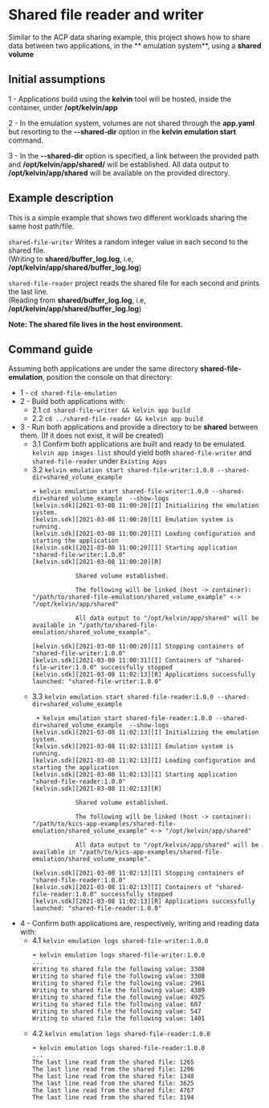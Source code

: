 # Shared file reader and writer

Similar to the ACP data sharing example, this project shows how to share data between two applications, in the **
emulation system**, using a **shared volume**

## Initial assumptions

1 - Applications build using the **kelvin** tool will be hosted, inside the container, under **/opt/kelvin/app**

2 - In the emulation system, volumes are not shared through the **app.yaml** but resorting to the **--shared-dir**
option in the **kelvin emulation start** command.

3 - In the **--shared-dir** option is specified, a link between the provided path and **/opt/kelvin/app/shared/** will
be established. All data output to **/opt/kelvin/app/shared** will be available on the provided directory.

## Example description

This is a simple example that shows two different workloads sharing the same host path/file.

`shared-file-writer` Writes a random integer value in each second to the shared file.   
(Writing to **shared/buffer_log.log**, i.e, **/opt/kelvin/app/shared/buffer_log.log**)

`shared-file-reader` project reads the shared file for each second and prints the last line.  
(Reading from **shared/buffer_log.log**, i.e, **/opt/kelvin/app/shared/buffer_log.log**)

**Note: The shared file lives in the host environment.**

## Command guide

Assuming both applications are under the same directory **shared-file-emulation**, position the console on that
directory:

* 1 - `cd shared-file-emulation`
* 2 - Build both applications with:
    * 2.1 `cd shared-file-writer && kelvin app build`
    * 2.2 `cd ../shared-file-reader && kelvin app build`
* 3 - Run both applications and provide a directory to be **shared** between them. (If it does not exist, it will be
  created)
    * 3.1 Confirm both applications are built and ready to be emulated. `kelvin app images list` should yield
      both `shared-file-writer` and `shared-file-reader` under `Existing Apps`
    * 3.2 `kelvin emulation start shared-file-writer:1.0.0 --shared-dir=shared_volume_example`
        ```
        ➜ kelvin emulation start shared-file-writer:1.0.0 --shared-dir=shared_volume_example  --show-logs                                                                                                                                                         
        [kelvin.sdk][2021-03-08 11:00:20][I] Initializing the emulation system.                                                                                                                                                                                   
        [kelvin.sdk][2021-03-08 11:00:20][I] Emulation system is running.                                                                                                                                                                                         
        [kelvin.sdk][2021-03-08 11:00:20][I] Loading configuration and starting the application                                                                                                                                                                   
        [kelvin.sdk][2021-03-08 11:00:20][I] Starting application "shared-file-writer:1.0.0"                                                                                                                                                                      
        [kelvin.sdk][2021-03-08 11:00:20][R]                                                                                                                                                                                                                      
                                                                                                                                                                                                                                                                  
                    Shared volume established.                                                                                                                                                                                                                    
                                                                                                                                                                                                                                                                  
                    The following will be linked (host -> container): "/path/to/shared-file-emulation/shared_volume_example" <-> "/opt/kelvin/app/shared"                                                           
                                                                                                                                                                                                                                                                  
                    All data output to "/opt/kelvin/app/shared" will be available in "/path/to/shared-file-emulation/shared_volume_example".                                                                        
                                                                                                                                                                                                                                                                  
        [kelvin.sdk][2021-03-08 11:00:20][I] Stopping containers of "shared-file-writer:1.0.0"                                                                                                                                                                    
        [kelvin.sdk][2021-03-08 11:00:31][I] Containers of "shared-file-writer:1.0.0" successfully stopped             
        [kelvin.sdk][2021-03-08 11:02:13][R] Applications successfully launched: "shared-file-writer:1.0.0"   
        ```      
    * 3.3 `kelvin emulation start shared-file-reader:1.0.0 --shared-dir=shared_volume_example`
        ```
         ➜ kelvin emulation start shared-file-reader:1.0.0 --shared-dir=shared_volume_example  --show-logs                                                                                                                                                                                                                       
        [kelvin.sdk][2021-03-08 11:02:13][I] Initializing the emulation system.                                                                                                                                                                                                                                                 
        [kelvin.sdk][2021-03-08 11:02:13][I] Emulation system is running.                                                                                                                                                                                                                                                       
        [kelvin.sdk][2021-03-08 11:02:13][I] Loading configuration and starting the application                                                                                                                                                                                                                                 
        [kelvin.sdk][2021-03-08 11:02:13][I] Starting application "shared-file-reader:1.0.0"                                                                                                                                                                                                                                    
        [kelvin.sdk][2021-03-08 11:02:13][R]                                                                                                                                                                                                                                                                                    
                                                                                                                                                                                                                                                                                                                                
                    Shared volume established.                                                                                                                                                                                                                                                                                  
                                                                                                                                                                                                                                                                                                                                
                    The following will be linked (host -> container): "/path/to/kics-app-examples/shared-file-emulation/shared_volume_example" <-> "/opt/kelvin/app/shared"                                                                                                                         
                                                                                                                                                                                                                                                                                                                                
                    All data output to "/opt/kelvin/app/shared" will be available in "/path/to/kics-app-examples/shared-file-emulation/shared_volume_example".                                                                                                                                      
                                                                                                                                                                                                                                                                                                                                
        [kelvin.sdk][2021-03-08 11:02:13][I] Stopping containers of "shared-file-reader:1.0.0"                                                                                                                                                                                                                                  
        [kelvin.sdk][2021-03-08 11:02:13][I] Containers of "shared-file-reader:1.0.0" successfully stopped              
        [kelvin.sdk][2021-03-08 11:02:13][R] Applications successfully launched: "shared-file-reader:1.0.0"              
        ```
* 4 - Confirm both applications are, respectively, writing and reading data with:
    * 4.1 `kelvin emulation logs shared-file-writer:1.0.0`
        ```
        ➜ kelvin emulation logs shared-file-writer:1.0.0
        ...                                                                                                                                                                            
        Writing to shared file the following value: 3308      
        Writing to shared file the following value: 3308                                                                                                                                                                                                          
        Writing to shared file the following value: 2961                                                                                                                                                                                                          
        Writing to shared file the following value: 4389                                                                                                                                                                                                          
        Writing to shared file the following value: 4925                                                                                                                                                                                                          
        Writing to shared file the following value: 607                                                                                                                                                                                                           
        Writing to shared file the following value: 547                                                                                                                                                                                                           
        Writing to shared file the following value: 1401      
        ```
    * 4.2 `kelvin emulation logs shared-file-reader:1.0.0`
        ```
        ➜ kelvin emulation logs shared-file-reader:1.0.0
        ...                                                                                                                                                                                                                                                                                   
        The last line read from the shared file: 1265                                                                                                                                                                                                                                                                           
        The last line read from the shared file: 1206                                                                                                                                                                                                                                                                           
        The last line read from the shared file: 1348                                                                                                                                                                                                                                                                           
        The last line read from the shared file: 3625                                                                                                                                                                                                                                                                           
        The last line read from the shared file: 4767                                                                                                                                                                                                                                                                           
        The last line read from the shared file: 3194   
        ```
